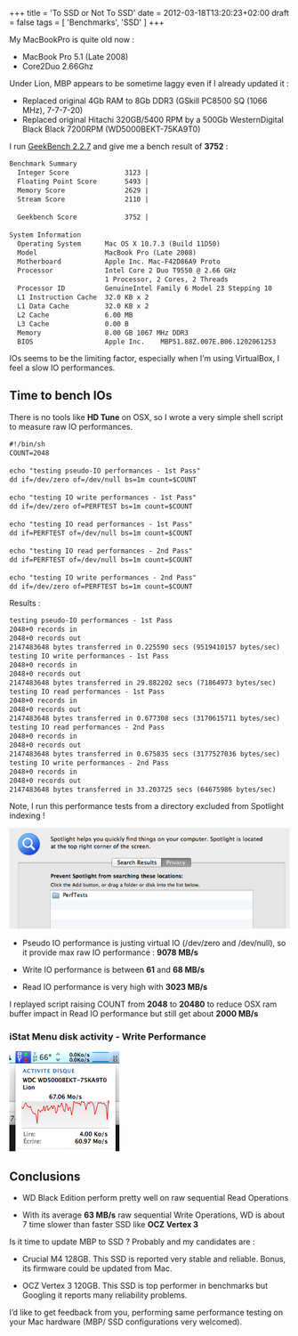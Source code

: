 +++
title = 'To SSD or Not To SSD'
date = 2012-03-18T13:20:23+02:00
draft = false
tags = [ 'Benchmarks', 'SSD' ]
+++

My MacBookPro is quite old now :

- MacBook Pro 5.1 (Late 2008)
- Core2Duo 2.66Ghz

Under Lion, MBP appears to be sometime laggy even if I already updated it :

- Replaced original 4Gb RAM to 8Gb DDR3 (GSkill PC8500 SQ (1066 MHz), 7-7-7-20)
- Replaced original Hitachi 320GB/5400 RPM by a 500Gb WesternDigital Black Black 7200RPM (WD5000BEKT-75KA9T0)

I run [GeekBench 2.2.7](http://www.primatelabs.ca/geekbench/) and give me a bench result of **3752** :

```
Benchmark Summary
  Integer Score              3123 |
  Floating Point Score       5493 |
  Memory Score               2629 |
  Stream Score               2110 |

  Geekbench Score            3752 |

System Information
  Operating System      Mac OS X 10.7.3 (Build 11D50)
  Model                 MacBook Pro (Late 2008)
  Motherboard           Apple Inc. Mac-F42D86A9 Proto
  Processor             Intel Core 2 Duo T9550 @ 2.66 GHz
                        1 Processor, 2 Cores, 2 Threads
  Processor ID          GenuineIntel Family 6 Model 23 Stepping 10
  L1 Instruction Cache  32.0 KB x 2
  L1 Data Cache         32.0 KB x 2
  L2 Cache              6.00 MB
  L3 Cache              0.00 B
  Memory                8.00 GB 1067 MHz DDR3
  BIOS                  Apple Inc.    MBP51.88Z.007E.B06.1202061253
```

IOs seems to be the limiting factor, especially when I’m using VirtualBox, I feel a slow IO performances.

## Time to bench IOs

There is no tools like ****HD Tune**** on OSX, so I wrote a very simple shell script to measure raw IO performances.

```
#!/bin/sh
COUNT=2048

echo "testing pseudo-IO performances - 1st Pass"
dd if=/dev/zero of=/dev/null bs=1m count=$COUNT

echo "testing IO write performances - 1st Pass"
dd if=/dev/zero of=PERFTEST bs=1m count=$COUNT

echo "testing IO read performances - 1st Pass"
dd if=PERFTEST of=/dev/null bs=1m count=$COUNT

echo "testing IO read performances - 2nd Pass"
dd if=PERFTEST of=/dev/null bs=1m count=$COUNT

echo "testing IO write performances - 2nd Pass"
dd if=/dev/zero of=PERFTEST bs=1m count=$COUNT
```

Results :

```
testing pseudo-IO performances - 1st Pass
2048+0 records in
2048+0 records out
2147483648 bytes transferred in 0.225590 secs (9519410157 bytes/sec)
testing IO write performances - 1st Pass
2048+0 records in
2048+0 records out
2147483648 bytes transferred in 29.882202 secs (71864973 bytes/sec)
testing IO read performances - 1st Pass
2048+0 records in
2048+0 records out
2147483648 bytes transferred in 0.677308 secs (3170615711 bytes/sec)
testing IO read performances - 2nd Pass
2048+0 records in
2048+0 records out
2147483648 bytes transferred in 0.675835 secs (3177527036 bytes/sec)
testing IO write performances - 2nd Pass
2048+0 records in
2048+0 records out
2147483648 bytes transferred in 33.203725 secs (64675986 bytes/sec)
```

Note, I run this performance tests from a directory excluded from Spotlight indexing !

![spotlight](spotlight-exclude2.png)

- Pseudo IO performance is justing virtual IO (/dev/zero and /dev/null), so it provide max raw IO performance : **9078 MB/s**
    
- Write IO performance is between **61** and **68 MB/s**
    
- Read IO performance is very high with **3023 MB/s**
    

I replayed script raising COUNT from **2048** to **20480** to reduce OSX ram buffer impact in Read IO performance but still get about **2000 MB/s**

### iStat Menu disk activity - Write Performance

![wd-perf](wd-perfs2.png)
## Conclusions

- WD Black Edition perform pretty well on raw sequential Read Operations
    
- With its average **63 MB/s** raw sequential Write Operations, WD is about 7 time slower than faster SSD like **OCZ Vertex 3**
    

Is it time to update MBP to SSD ? Probably and my candidates are :

- Crucial M4 128GB. This SSD is reported very stable and reliable. Bonus, its firmware could be updated from Mac.
    
- OCZ Vertex 3 120GB. This SSD is top performer in benchmarks but Googling it reports many reliability problems.
    

I’d like to get feedback from you, performing same performance testing on your Mac hardware (MBP/ SSD configurations very welcomed).
